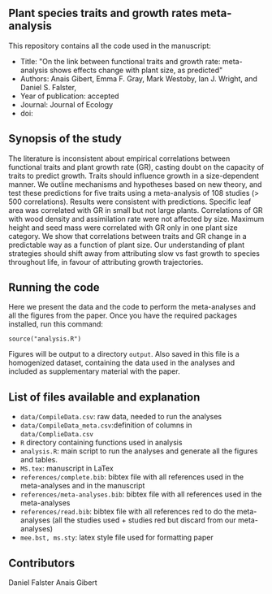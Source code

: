 Plant species traits and growth rates meta-analysis
--------

This repository contains all the code used in the manuscript:

* Title: "On the link between functional traits and growth rate: meta-analysis shows effects change with plant size, as predicted"
* Authors: Anais Gibert, Emma F. Gray, Mark Westoby,  Ian J. Wright, and Daniel S. Falster,
* Year of publication: accepted
* Journal: Journal of Ecology
* doi:

Synopsis of the study
--------
The literature is inconsistent about empirical correlations between functional traits and plant growth rate (GR), casting doubt on the capacity of traits to predict growth.
Traits should influence growth in a size-dependent manner. We outline mechanisms and hypotheses based on new theory, and test these predictions for five traits using a meta-analysis of 108 studies (> 500 correlations).
Results were consistent with predictions. Specific leaf area was correlated with GR in small but not large plants. Correlations of GR with wood density and assimilation rate were not affected by size. Maximum height and seed mass were correlated with GR only in one plant size category.
We show that correlations between traits and GR change in a predictable way as a function of plant size. Our understanding of plant strategies should shift away from attributing slow vs fast growth to species throughout life, in favour of attributing growth trajectories.

Running the code
--------

Here we present the data and the code to perform the meta-analyses and all the figures from the paper. Once you have the required packages installed, run this command:

```
source("analysis.R")
```

Figures will be output to a directory `output`. Also saved in this file is a homogenized dataset, containing the data used in the analyses and included as supplementary material with the paper.

List of files available and explanation
--------

- `data/CompileData.csv`: raw data, needed to run the analyses
- `data/CompileData_meta.csv`:definition of columns in `data/ComplieData.csv`
- `R` directory containing functions used in analysis
- `analysis.R`: main script to run the analyses and generate all the figures and tables.
- `MS.tex`: manuscript in LaTex
- `references/complete.bib`: bibtex file with all references used in the meta-analyses and in the manuscript
- `references/meta-analyses.bib`: bibtex file with all references used in the meta-analyses
- `references/read.bib`: bibtex file with all references red to do the meta-analyses (all the studies used + studies red but discard from our meta-analyses)
- `mee.bst, ms.sty`: latex style file used for formatting paper

Contributors
------------------------
Daniel Falster
Anais Gibert
